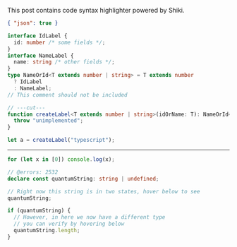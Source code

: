 <p className="lead">This post contains code syntax highlighter powered by Shiki.</p>

```json
{ "json": true }
```

```ts twoslash
interface IdLabel {
  id: number /* some fields */;
}
interface NameLabel {
  name: string /* other fields */;
}
type NameOrId<T extends number | string> = T extends number
  ? IdLabel
  : NameLabel;
// This comment should not be included

// ---cut---
function createLabel<T extends number | string>(idOrName: T): NameOrId<T> {
  throw "unimplemented";
}

let a = createLabel("typescript");
```

---

```ts title="examples/index.ts"
for (let x in [0]) console.log(x);
```

```ts twoslash
// @errors: 2532
declare const quantumString: string | undefined;

// Right now this string is in two states, hover below to see
quantumString;

if (quantumString) {
  // However, in here we now have a different type
  // you can verify by hovering below
  quantumString.length;
}
```
